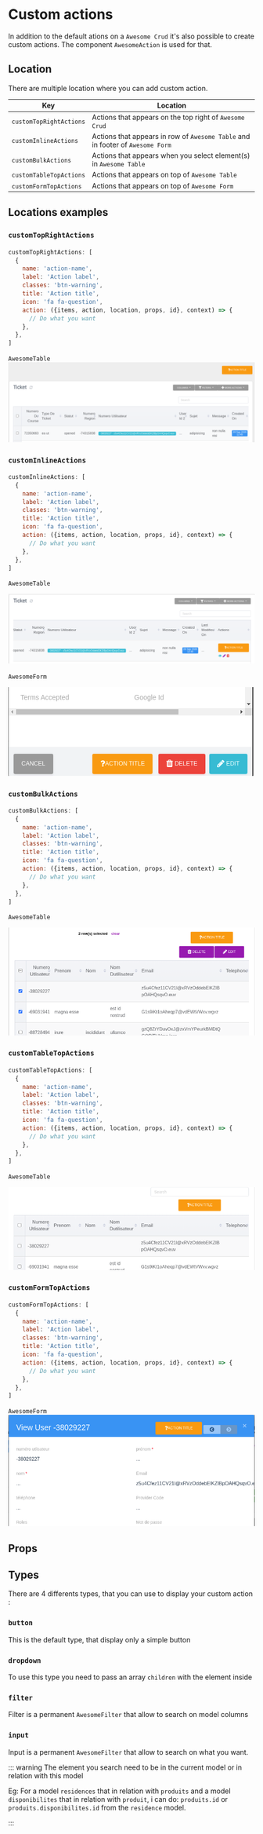 # Custom actions

In addition to the default ations on a `Awesome Crud` it's also possible to create custom actions.
The component `AwesomeAction` is used for that.

## Location

There are multiple location where you can add custom action.

|   Key                   |     Location                                                                         |
|-------------------------|--------------------------------------------------------------------------------------|
| `customTopRightActions` | Actions that appears on the top right of `Awesome Crud`                              |
| `customInlineActions`   | Actions that appears in row of `Awesome Table` and in footer of `Awesome Form`       |
| `customBulkActions`     | Actions that appears when you select element(s) in `Awesome Table`                   |
| `customTableTopActions` | Actions that appears on top of `Awesome Table`                                       |
| `customFormTopActions`  | Actions that appears on top of `Awesome Form`                                        |

## Locations examples

### `customTopRightActions`

```js
customTopRightActions: [
  {
    name: 'action-name',
    label: 'Action label',
    classes: 'btn-warning',
    title: 'Action title',
    icon: 'fa fa-question',
    action: ({items, action, location, props, id}, context) => {
      // Do what you want
    },
  },
]
```

`AwesomeTable`
![Demo customTopRightActions](./customs-actions-examples/customTopRightActions.png)

### `customInlineActions`

```js
customInlineActions: [
  {
    name: 'action-name',
    label: 'Action label',
    classes: 'btn-warning',
    title: 'Action title',
    icon: 'fa fa-question',
    action: ({items, action, location, props, id}, context) => {
      // Do what you want
    },
  },
]
```

`AwesomeTable`

![Demo customInlineActions2](./customs-actions-examples/customInlineActions.png)

`AwesomeForm`

![Demo customInlineActions2](./customs-actions-examples/customInlineActions2.png)

### `customBulkActions`

```js
customBulkActions: [
  {
    name: 'action-name',
    label: 'Action label',
    classes: 'btn-warning',
    title: 'Action title',
    icon: 'fa fa-question',
    action: ({items, action, location, props, id}, context) => {
      // Do what you want
    },
  },
]
```

`AwesomeTable`

![Demo customBulkActions](./customs-actions-examples/customBulkActions.png)


### `customTableTopActions`

```js
customTableTopActions: [
  {
    name: 'action-name',
    label: 'Action label',
    classes: 'btn-warning',
    title: 'Action title',
    icon: 'fa fa-question',
    action: ({items, action, location, props, id}, context) => {
      // Do what you want
    },
  },
]
```

`AwesomeTable`

![Demo customTableTopActions](./customs-actions-examples/customTableTopActions.png)

### `customFormTopActions`

```js
customFormTopActions: [
  {
    name: 'action-name',
    label: 'Action label',
    classes: 'btn-warning',
    title: 'Action title',
    icon: 'fa fa-question',
    action: ({items, action, location, props, id}, context) => {
      // Do what you want
    },
  },
]
```

`AwesomeForm`
![Demo customFormTopActions](./customs-actions-examples/customFormTopActions.png)

## Props

<ClientOnly>
<ComponentDoc component="AwesomeAction" />
</ClientOnly>

## Types

There are 4 differents types, that you can use to display your custom action :

### `button`

This is the default type, that display only a simple button

### `dropdown`

To use this type you need to pass an array `children` with the element inside

### `filter`

Filter is a permanent `AwesomeFilter` that allow to search on model columns

### `input`

Input is a permanent `AwesomeFilter` that allow to search on what you want.

::: warning
The element you search need to be in the current model or in relation with this model

Eg: For a model `residences` that in relation with `produits` and a model `disponibilites` that in relation with `produit`, i can do:
`produits.id` or `produits.disponibilites.id` from the `residence` model.

:::
